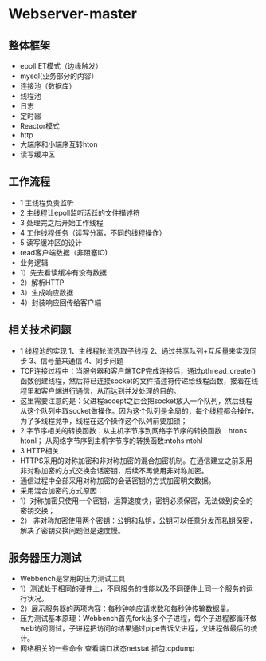 # Webserver-master

## 整体框架
- epoll ET模式（边缘触发）
- mysql(业务部分的内容）
- 连接池（数据库）
- 线程池
- 日志
- 定时器
- Reactor模式
- http
- 大端序和小端序互转hton
- 读写缓冲区

## 工作流程
- 1 主线程负责监听
- 2 主线程让epoll监听活跃的文件描述符
- 3 处理完之后开始工作线程
- 4 工作线程任务（读写分离，不同的线程操作）
- 5 读写缓冲区的设计 
-  read客户端数据（非阻塞IO)
-  业务逻辑
- 1）先去看读缓冲有没有数据
- 2）解析HTTP
- 3）生成响应数据
- 4）封装响应回传给客户端

## 相关技术问题
- 1 线程池的实现 1、主线程轮流选取子线程 2、通过共享队列+互斥量来实现同步 3、信号量来通信 4、同步问题
-  TCP连接过程中：当服务器和客户端TCP完成连接后，通过pthread_create()函数创建线程，然后将已连接socket的文件描述符传递给线程函数，接着在线程里和客户端进行通信，从而达到并发处理的目的。
- 这里需要注意的是：父进程accept之后会把socket放入一个队列，然后线程从这个队列中取socket做操作。因为这个队列是全局的，每个线程都会操作，为了多线程竞争，线程在这个操作这个队列前要加锁；
- 2 字节序相关的转换函数：从主机字节序到网络字节序的转换函数：htons htonl； 从网络字节序到主机字节序的转换函数:ntohs ntohl
- 3 HTTP相关
- HTTPS采用的对称加密和非对称加密的混合加密机制。在通信建立之前采用非对称加密的方式交换会话密钥，后续不再使用非对称加密。
- 通信过程中全部采用对称加密的会话密钥的方式加密明文数据。
- 采用混合加密的方式原因：
- 1）对称加密只使用一个密钥，运算速度快，密钥必须保密，无法做到安全的密钥交换；
- 2） 非对称加密使用两个密钥：公钥和私钥，公钥可以任意分发而私钥保密，解决了密钥交换问题但是速度慢。

## 服务器压力测试
- Webbench是常用的压力测试工具
- 1）测试处于相同的硬件上，不同服务的性能以及不同硬件上同一个服务的运行状况。
- 2）展示服务器的两项内容：每秒钟响应请求数和每秒钟传输数据量。
- 压力测试基本原理：Webbench首先fork出多个子进程，每个子进程都循环做web访问测试，子进程把访问的结果通过pipe告诉父进程，父进程做最后的统计。
- 网络相关的一些命令 查看端口状态netstat 抓包tcpdump  


